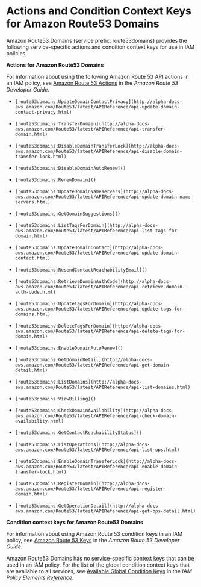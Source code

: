 # Actions and Condition Context Keys for Amazon Route53 Domains<a name="list_route53domains"></a>

Amazon Route53 Domains \(service prefix: route53domains\) provides the following service\-specific actions and condition context keys for use in IAM policies\.

**Actions for Amazon Route53 Domains**

For information about using the following Amazon Route 53 API actions in an IAM policy, see [Amazon Route 53 Actions](http://alpha-docs-aws.amazon.com/Route53/latest/DeveloperGuide/UsingWithIAM.html#UsingWithRoute53_Actions) in the *Amazon Route 53 Developer Guide*\.

+ `[route53domains:UpdateDomainContactPrivacy](http://alpha-docs-aws.amazon.com/Route53/latest/APIReference/api-update-domain-contact-privacy.html)`

+ `[route53domains:TransferDomain](http://alpha-docs-aws.amazon.com/Route53/latest/APIReference/api-transfer-domain.html)`

+ `[route53domains:DisableDomainTransferLock](http://alpha-docs-aws.amazon.com/Route53/latest/APIReference/api-disable-domain-transfer-lock.html)`

+ `[route53domains:DisableDomainAutoRenew]()`

+ `[route53domains:RenewDomain]()`

+ `[route53domains:UpdateDomainNameservers](http://alpha-docs-aws.amazon.com/Route53/latest/APIReference/api-update-domain-name-servers.html)`

+ `[route53domains:GetDomainSuggestions]()`

+ `[route53domains:ListTagsForDomain](http://alpha-docs-aws.amazon.com/Route53/latest/APIReference/api-list-tags-for-domain.html)`

+ `[route53domains:UpdateDomainContact](http://alpha-docs-aws.amazon.com/Route53/latest/APIReference/api-update-domain-contact.html)`

+ `[route53domains:ResendContactReachabilityEmail]()`

+ `[route53domains:RetrieveDomainAuthCode](http://alpha-docs-aws.amazon.com/Route53/latest/APIReference/api-retrieve-domain-auth-code.html)`

+ `[route53domains:UpdateTagsForDomain](http://alpha-docs-aws.amazon.com/Route53/latest/APIReference/api-update-tags-for-domains.html)`

+ `[route53domains:DeleteTagsForDomain](http://alpha-docs-aws.amazon.com/Route53/latest/APIReference/api-delete-tags-for-domain.html)`

+ `[route53domains:EnableDomainAutoRenew]()`

+ `[route53domains:GetDomainDetail](http://alpha-docs-aws.amazon.com/Route53/latest/APIReference/api-get-domain-detail.html)`

+ `[route53domains:ListDomains](http://alpha-docs-aws.amazon.com/Route53/latest/APIReference/api-list-domains.html)`

+ `[route53domains:ViewBilling]()`

+ `[route53domains:CheckDomainAvailability](http://alpha-docs-aws.amazon.com/Route53/latest/APIReference/api-check-domain-availability.html)`

+ `[route53domains:GetContactReachabilityStatus]()`

+ `[route53domains:ListOperations](http://alpha-docs-aws.amazon.com/Route53/latest/APIReference/api-list-ops.html)`

+ `[route53domains:EnableDomainTransferLock](http://alpha-docs-aws.amazon.com/Route53/latest/APIReference/api-enable-domain-transfer-lock.html)`

+ `[route53domains:RegisterDomain](http://alpha-docs-aws.amazon.com/Route53/latest/APIReference/api-register-domain.html)`

+ `[route53domains:GetOperationDetail](http://alpha-docs-aws.amazon.com/Route53/latest/APIReference/api-get-ops-detail.html)`

**Condition context keys for Amazon Route53 Domains**

For information about using Amazon Route 53 condition keys in an IAM policy, see [Amazon Route 53 Keys](http://alpha-docs-aws.amazon.com/Route53/latest/DeveloperGuide/UsingWithIAM.html#Route53PolicyKeys) in the *Amazon Route 53 Developer Guide*\.

Amazon Route53 Domains has no service\-specific context keys that can be used in an IAM policy\. For the list of the global condition context keys that are available to all services, see [Available Global Condition Keys](reference_policies_condition-keys.md#AvailableKeys) in the *IAM Policy Elements Reference*\.